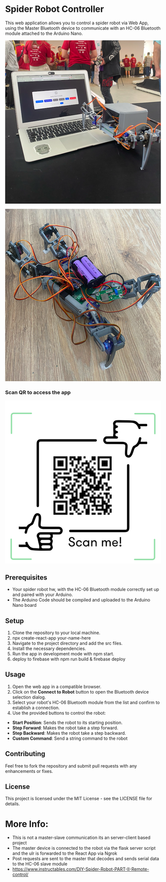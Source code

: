 # Spider Robot Controller

This web application allows you to control a spider robot via Web App, using the Master Bluetooth device to communicate with an HC-06 Bluetooth module attached to the Arduino Nano.

![spiderbot](img1.png)

![spiderbot](img2.png)

### Scan QR to access the app
![spiderbot](SpiderBot-QR.jpg)

## Prerequisites

- Your spider robot hw, with the HC-06 Bluetooth module correctly set up and paired with your Arduino.
- The Arduino Code should be compiled and uploaded to the Arduino Nano board

## Setup

1. Clone the repository to your local machine.
2. npx create-react-app your-name-here
3. Navigate to the project directory and add the src files.
4. Install the necessary dependencies.
5. Run the app in development mode with npm start.
6. deploy to firebase with npm run build & firebase deploy


## Usage

1. Open the web app in a compatible browser.
2. Click on the **Connect to Robot** button to open the Bluetooth device selection dialog.
3. Select your robot's HC-06 Bluetooth module from the list and confirm to establish a connection.
4. Use the provided buttons to control the robot:
- **Start Position**: Sends the robot to its starting position.
- **Step Forward**: Makes the robot take a step forward.
- **Step Backward**: Makes the robot take a step backward.
- **Custom Command**: Send a string command to the robot


## Contributing

Feel free to fork the repository and submit pull requests with any enhancements or fixes.

## License

This project is licensed under the MIT License - see the LICENSE file for details.


# More Info:

- This is not a master-slave communication its an server-client based project
- The master device is connected to the robot via the flask server script and the ulr is forwarded to the React App via Ngrok
- Post requests are sent to the master that decodes and sends serial data to the HC-06 slave module
- https://www.instructables.com/DIY-Spider-Robot-PART-II-Remote-control/
